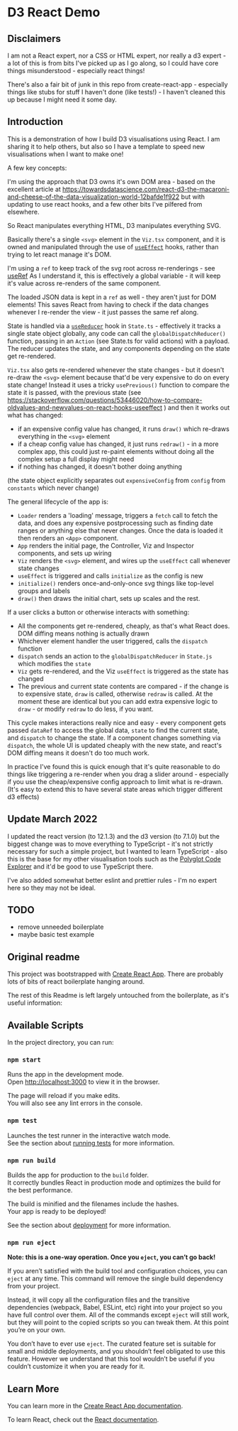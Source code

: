 # D3 React Demo

## Disclaimers

I am not a React expert, nor a CSS or HTML expert, nor really a d3 expert - a lot of this is from bits I've picked up as I go along, so I could have core things misunderstood - especially react things!

There's also a fair bit of junk in this repo from create-react-app - especially things like stubs for stuff I haven't done (like tests!) - I haven't cleaned this up because I might need it some day.

## Introduction

This is a demonstration of how I build D3 visualisations using React.  I am sharing it to help others, but also so I have a template to speed new visualisations when I want to make one!

A few key concepts:

I'm using the approach that D3 owns it's own DOM area - based on the excellent article at <https://towardsdatascience.com/react-d3-the-macaroni-and-cheese-of-the-data-visualization-world-12bafde1f922> but with updating to use react hooks, and a few other bits I've pilfered from elsewhere.

So React manipulates everything HTML, D3 manipulates everything SVG.

Basically there's a single `<svg>` element in the `Viz.tsx` component, and it is owned and manipulated through the use of [`useEffect`](https://reactjs.org/docs/hooks-reference.html#useeffect) hooks, rather than trying to let react manage it's DOM.

I'm using a `ref` to keep track of the svg root across re-renderings - see [useRef](https://reactjs.org/docs/hooks-reference.html#useref)  As I understand it, this is effectively a global variable - it will keep it's value across re-renders of the same component.

The loaded JSON data is kept in a `ref` as well - they aren't just for DOM elements! This saves React from having to check if the data changes whenever I re-render the view - it just passes the same ref along.

State is handled via a [`useReducer`](https://reactjs.org/docs/hooks-reference.html#usereducer) hook in `State.ts` - effectively it tracks a single state object globally, any code can call the `globalDispatchReducer()` function, passing in an `Action` (see State.ts for valid actions) with a payload.  The reducer updates the state, and any components depending on the state get re-rendered.

`Viz.tsx` also gets re-rendered whenever the state changes - but it doesn't re-draw the `<svg>` element because that'd be very expensive to do on every state change!  Instead it uses a tricky `usePrevious()` function to compare the state it is passed, with the previous state (see <https://stackoverflow.com/questions/53446020/how-to-compare-oldvalues-and-newvalues-on-react-hooks-useeffect> ) and then it works out what has changed:

- if an expensive config value has changed, it runs `draw()` which re-draws everything in the `<svg>` element
- if a cheap config value has changed, it just runs `redraw()` - in a more complex app, this could just re-paint elements without doing all the complex setup a full display might need
- if nothing has changed, it doesn't bother doing anything

(the state object explicitly separates out `expensiveConfig` from `config` from `constants` which never change)

The general lifecycle of the app is:

- `Loader` renders a 'loading' message, triggers a `fetch` call to fetch the data, and does any expensive postprocessing such as finding date ranges or anything else that never changes.  Once the data is loaded it then renders an `<App>` component.
- `App` renders the initial page, the Controller, Viz and Inspector components, and sets up wiring
- `Viz` renders the `<svg>` element, and wires up the `useEffect` call whenever state changes
- `useEffect` is triggered and calls `initialize` as the config is new
- `initialize()` renders once-and-only-once svg things like top-level groups and labels
- `draw()` then draws the initial chart, sets up scales and the rest.

If a user clicks a button or otherwise interacts with something:

- All the components get re-rendered, cheaply, as that's what React does.  DOM diffing means nothing is actually drawn
- Whichever element handler the user triggered, calls the `dispatch` function
- `dispatch` sends an action to the `globalDispatchReducer` in `State.js` which modifies the `state`
- `Viz` gets re-rendered, and the Viz `useEffect` is triggered as the state has changed
- The previous and current state contents are compared - if the change is to expensive state, `draw` is called, otherwise `redraw` is called.  At the moment these are identical but you can add extra expensive logic to `draw` - or modify `redraw` to do less, if you want.

This cycle makes interactions really nice and easy - every component gets passed `dataRef` to access the global data, `state` to find the current state, and `dispatch` to change the state.  If a component changes something via `dispatch`, the whole UI is updated cheaply with the new state, and react's DOM diffing means it doesn't do too much work.

In practice I've found this is quick enough that it's quite reasonable to do things like triggering a re-render when you drag a slider around - especially if you use the cheap/expensive config approach to limit what is re-drawn.  (It's easy to extend this to have several state areas which trigger different d3 effects)

## Update March 2022

I updated the react version (to 12.1.3) and the d3 version (to 7.1.0) but the biggest change was to move everything to TypeScript - it's not strictly necessary for such a simple project, but I wanted to learn TypeScript - also this is the base for my other visualisation tools such as the [Polyglot Code Explorer](https://github.com/kornysietsma/polyglot-code-explorer) and it'd be good to use TypeScript there.

I've also added somewhat better eslint and prettier rules - I'm no expert here so they may not be ideal.

## TODO

- remove unneeded boilerplate
- maybe basic test example

## Original readme

This project was bootstrapped with [Create React App](https://github.com/facebook/create-react-app).
There are probably lots of bits of react boilerplate hanging around.

The rest of this Readme is left largely untouched from the boilerplate, as it's useful information:

## Available Scripts

In the project directory, you can run:

### `npm start`

Runs the app in the development mode.\
Open [http://localhost:3000](http://localhost:3000) to view it in the browser.

The page will reload if you make edits.\
You will also see any lint errors in the console.

### `npm test`

Launches the test runner in the interactive watch mode.\
See the section about [running tests](https://facebook.github.io/create-react-app/docs/running-tests) for more information.

### `npm run build`

Builds the app for production to the `build` folder.\
It correctly bundles React in production mode and optimizes the build for the best performance.

The build is minified and the filenames include the hashes.\
Your app is ready to be deployed!

See the section about [deployment](https://facebook.github.io/create-react-app/docs/deployment) for more information.

### `npm run eject`

**Note: this is a one-way operation. Once you `eject`, you can’t go back!**

If you aren’t satisfied with the build tool and configuration choices, you can `eject` at any time. This command will remove the single build dependency from your project.

Instead, it will copy all the configuration files and the transitive dependencies (webpack, Babel, ESLint, etc) right into your project so you have full control over them. All of the commands except `eject` will still work, but they will point to the copied scripts so you can tweak them. At this point you’re on your own.

You don’t have to ever use `eject`. The curated feature set is suitable for small and middle deployments, and you shouldn’t feel obligated to use this feature. However we understand that this tool wouldn’t be useful if you couldn’t customize it when you are ready for it.

## Learn More

You can learn more in the [Create React App documentation](https://facebook.github.io/create-react-app/docs/getting-started).

To learn React, check out the [React documentation](https://reactjs.org/).
